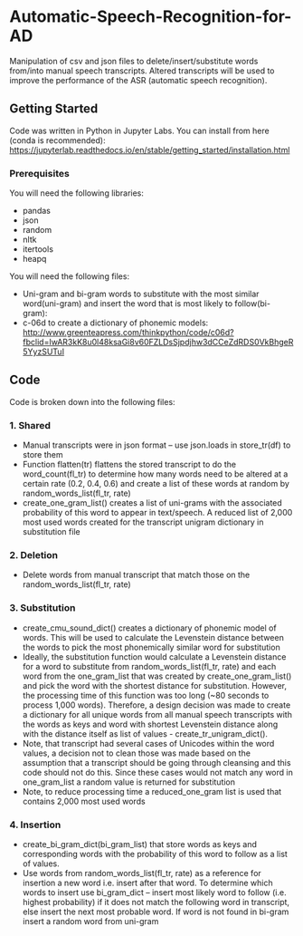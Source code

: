 # Automatic-Speech-Recognition-for-AD
Manipulation of csv and json files to delete/insert/substitute words from/into manual speech transcripts. Altered transcripts will be used to improve the performance of the ASR (automatic speech recognition).


## Getting Started
Code was written in Python in Jupyter Labs. 
You can install from here (conda is recommended): https://jupyterlab.readthedocs.io/en/stable/getting_started/installation.html

### Prerequisites
You will need the following libraries:
- pandas
- json
- random
- nltk
- itertools
- heapq

You will need the following files:
- Uni-gram and bi-gram words to substitute with the most similar word(uni-gram) and insert the word that is most likely to follow(bi-gram):
- c-06d to create a dictionary of phonemic models: http://www.greenteapress.com/thinkpython/code/c06d?fbclid=IwAR3kK8u0l48ksaGi8v60FZLDsSjpdjhw3dCCeZdRDS0VkBhgeR5YyzSUTuI


## Code
Code is broken down into the following files:

### 1.	Shared
- Manual transcripts were in json format – use json.loads in store_tr(df) to store them
- Function flatten(tr) flattens the stored transcript to do the word_count(fl_tr) to determine how many words need to be altered at a certain rate (0.2, 0.4, 0.6) and create a list of these words at random by random_words_list(fl_tr, rate)
- create_one_gram_list() creates a list of uni-grams with the associated probability of this word to appear in text/speech. A reduced list of 2,000 most used words created for the transcript unigram dictionary in substitution file

### 2.	Deletion
- Delete words from manual transcript that match those on the random_words_list(fl_tr, rate)

### 3.	Substitution
- create_cmu_sound_dict() creates a dictionary of phonemic model of words. This will be used to calculate the Levenstein distance between the words to pick the most phonemically similar word for substitution
- Ideally, the substitution function would calculate a Levenstein distance for a word to substitute from random_words_list(fl_tr, rate) and each word from the one_gram_list that was created by create_one_gram_list() and pick the word with the shortest distance for substitution. However, the processing time of this function was too long (~80 seconds to process 1,000 words). Therefore, a design decision was made to create a dictionary for all unique words from all manual speech transcripts with the words as keys and word with shortest Levenstein distance along with the distance itself as list of values - create_tr_unigram_dict().
- Note, that transcript had several cases of Unicodes within the word values, a decision not to clean those was made based on the assumption that a transcript should be going through cleansing and this code should not do this. Since these cases would not match any word in one_gram_list a random value is returned for substitution
- Note, to reduce processing time a reduced_one_gram list is used that contains 2,000 most used words

### 4.	Insertion
- create_bi_gram_dict(bi_gram_list) that store words as keys and corresponding words with the probability of this word to follow as a list of values. 
- Use words from random_words_list(fl_tr, rate) as a reference for insertion a new word i.e. insert after that word. To determine which words to insert use bi_gram_dict – insert most likely word to follow (i.e. highest probability) if it does not match the following word in transcript, else insert the next most probable word. If word is not found in bi-gram insert a random word from uni-gram

